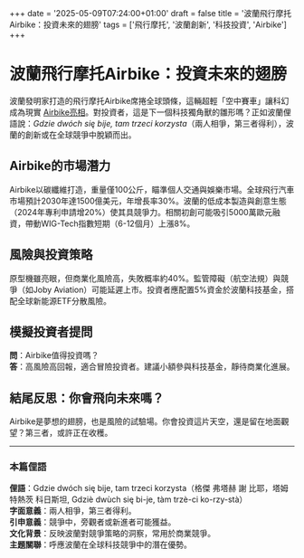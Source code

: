 +++
date = '2025-05-09T07:24:00+01:00'
draft = false
title = '波蘭飛行摩托Airbike：投資未來的翅膀'
tags = ['飛行摩托', '波蘭創新', '科技投資', 'Airbike']
+++

# 波蘭飛行摩托Airbike：投資未來的翅膀

波蘭發明家打造的飛行摩托Airbike席捲全球頭條，這輛超輕「空中賽車」讓科幻成為現實 [Airbike亮相](https://www.money.pl/gospodarka/polak-pokazal-niezwykly-pojazd-o-podniebnym-scigaczu-pisza-na-calym-swiecie-7152330175892224a.html)。對投資者，這是下一個科技獨角獸的雛形嗎？正如波蘭俚語說：*Gdzie dwóch się bije, tam trzeci korzysta*（兩人相爭，第三者得利），波蘭的創新或在全球競爭中脫穎而出。

## Airbike的市場潛力

Airbike以碳纖維打造，重量僅100公斤，瞄準個人交通與娛樂市場。全球飛行汽車市場預計2030年達1500億美元，年增長率30%。波蘭的低成本製造與創意生態（2024年專利申請增20%）使其具競爭力。相關初創可能吸引5000萬歐元融資，帶動WIG-Tech指數短期（6-12個月）上漲8%。

## 風險與投資策略

原型機雖亮眼，但商業化風險高，失敗概率約40%。監管障礙（航空法規）與競爭（如Joby Aviation）可能延遲上市。投資者應配置5%資金於波蘭科技基金，搭配全球新能源ETF分散風險。

## 模擬投資者提問

**問**：Airbike值得投資嗎？  
**答**：高風險高回報，適合冒險投資者。建議小額參與科技基金，靜待商業化進展。

## 結尾反思：你會飛向未來嗎？

Airbike是夢想的翅膀，也是風險的試驗場。你會投資這片天空，還是留在地面觀望？第三者，或許正在收穫。

---

### 本篇俚語

**俚語**：Gdzie dwóch się bije, tam trzeci korzysta（格傑 弗塔赫 謝 比耶，塔姆 特熱茨 科日斯坦, Gdziè dwùch się bi-je, tàm trzè-ci ko-rzy-stà）  
**字面意義**：兩人相爭，第三者得利。  
**引申意義**：競爭中，旁觀者或新進者可能獲益。  
**文化背景**：反映波蘭對競爭策略的洞察，常用於商業競爭。  
**主題關聯**：呼應波蘭在全球科技競爭中的潛在優勢。